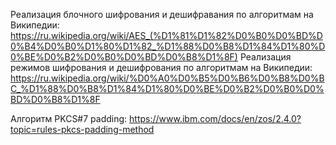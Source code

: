Реализация блочного шифрования и дешифравания по алгоритмам на Википедии:
https://ru.wikipedia.org/wiki/AES_(%D1%81%D1%82%D0%B0%D0%BD%D0%B4%D0%B0%D1%80%D1%82_%D1%88%D0%B8%D1%84%D1%80%D0%BE%D0%B2%D0%B0%D0%BD%D0%B8%D1%8F)
Реализация режимов шифрования и дешифрования по алгоритмам на Википедии:
https://ru.wikipedia.org/wiki/%D0%A0%D0%B5%D0%B6%D0%B8%D0%BC_%D1%88%D0%B8%D1%84%D1%80%D0%BE%D0%B2%D0%B0%D0%BD%D0%B8%D1%8F

Алгоритм PKCS#7 padding: https://www.ibm.com/docs/en/zos/2.4.0?topic=rules-pkcs-padding-method
